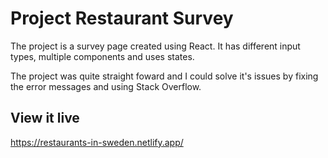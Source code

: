 # Project Restaurant Survey

The project is a survey page created using React. It has different input types, multiple components and uses states.

The project was quite straight foward and I could solve it's issues by fixing the error messages and using Stack Overflow.

## View it live

https://restaurants-in-sweden.netlify.app/
